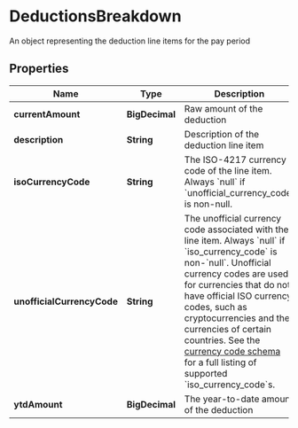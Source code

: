 

# DeductionsBreakdown

An object representing the deduction line items for the pay period

## Properties

| Name | Type | Description | Notes |
|------------ | ------------- | ------------- | -------------|
|**currentAmount** | **BigDecimal** | Raw amount of the deduction |  [optional] |
|**description** | **String** | Description of the deduction line item |  [optional] |
|**isoCurrencyCode** | **String** | The ISO-4217 currency code of the line item. Always &#x60;null&#x60; if &#x60;unofficial_currency_code&#x60; is non-null. |  [optional] |
|**unofficialCurrencyCode** | **String** | The unofficial currency code associated with the line item. Always &#x60;null&#x60; if &#x60;iso_currency_code&#x60; is non-&#x60;null&#x60;. Unofficial currency codes are used for currencies that do not have official ISO currency codes, such as cryptocurrencies and the currencies of certain countries.  See the [currency code schema](https://plaid.com/docs/api/accounts#currency-code-schema) for a full listing of supported &#x60;iso_currency_code&#x60;s. |  [optional] |
|**ytdAmount** | **BigDecimal** | The year-to-date amount of the deduction |  [optional] |



